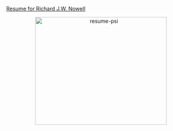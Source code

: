 <a href="https://richardjohnnowell.github.io/Resume/index.html" title="nowell-resume" alt="nowell-resume" target="_blank" rel="noopener">Resume for Richard J.W. Nowell</a>
<br>
    <div align="center">
            <a href="https://www.bristolcybersolutions.co.uk/uploads/1/4/4/2/144286628/page-speed-insights-homepage_orig.jpg?raw=true">
                <img src="https://www.bristolcybersolutions.co.uk/uploads/1/4/4/2/144286628/page-speed-insights-homepage_orig.jpg?raw=true" width="350" height="287"  title="resume-psi" id="resume-psi" alt="resume-psi">
            </a>
    </div>